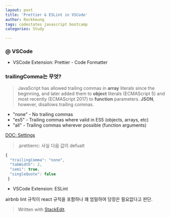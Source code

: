 ```yaml
---
layout: post
title: 'Prettier & ESLint in VSCode'
author: Rockheung
tags: codestates javascript bootcamp
categories: Study

---
```

### @ VSCode

- VSCode Extension: Prettier - Code Formatter

### trailingComma는 무엇?
> JavaScript has allowed trailing commas in **array** literals since the beginning, and later added them to **object** literals (ECMAScript 5) and most recently (ECMAScript 2017) to **function** parameters.
**JSON**, however, disallows trailing commas.

-   "none" - No trailing commas
-   "es5" - Trailing commas where valid in ES5 (objects, arrays, etc)
-   "all" - Trailing commas wherever possible (function arguments)

[DOC: Settings]([https://github.com/prettier/prettier-vscode#settings](https://github.com/prettier/prettier-vscode#settings))

> .prettierrc: 사실 다음 값이 defualt

```javascript
{
  "trailingComma": "none",
  "tabWidth": 2,
  "semi": true,
  "singleQuote": false
 }
```

- VSCode Extension: ESLint

airbnb lint 규칙이 react 규칙을 포함하나 꽤 엄밀하여 당장은 필요없다고 판단.


> Written with [StackEdit](https://stackedit.io/).



